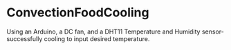 # ConvectionFoodCooling
Using an Arduino, a DC fan, and a DHT11 Temperature and Humidity sensor- successfully cooling to input desired temperature.

